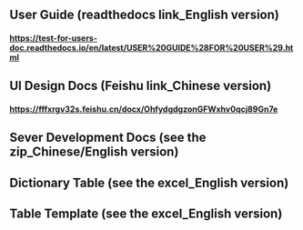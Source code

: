 ## User Guide (readthedocs link_English version)
#### https://test-for-users-doc.readthedocs.io/en/latest/USER%20GUIDE%28FOR%20USER%29.html

## UI Design Docs (Feishu link_Chinese version)
#### https://fffxrgv32s.feishu.cn/docx/OhfydgdgzonGFWxhv0qcj89Gn7e

## Sever Development Docs (see the zip_Chinese/English version)

## Dictionary Table (see the excel_English version)

## Table Template (see the excel_English version)

